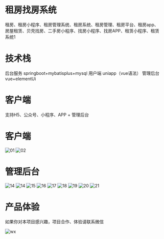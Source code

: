 # 租房找房系统

租房、租房小程序、租房管理系统、租房系统、租房管理、租房平台、租房app、房屋租赁、贝壳找房、二手房小程序、找房小程序、找房APP、租赁小程序、租赁系统1

# 技术栈 

后台服务 springboot+mybatisplus+mysql
用户端 uniapp（vue语法）
管理后台 vue+elementUi

# 客户端

支持H5、公众号、小程序、APP + 管理后台

# 客户端

![01](https://github.com/user-attachments/assets/04eafda3-af5a-4e92-885e-90cafa70d15e)
![02](https://github.com/user-attachments/assets/cdfa16df-197e-42b4-8317-501cb2f6280c)

# 管理后台

![14](https://github.com/user-attachments/assets/a3e731ee-76ea-4775-a710-5798e1a00983)
![14](https://github.com/user-attachments/assets/252ded73-e644-4a25-8437-0ff19fd8b63d)
![15](https://github.com/user-attachments/assets/40776e79-bc78-411d-a5cf-a805ab266c46)
![16](https://github.com/user-attachments/assets/3552e2b6-2cdd-4a59-bdec-510ec4766906)
![17](https://github.com/user-attachments/assets/69c3cee5-3a67-445f-a095-cc69735298e1)
![18](https://github.com/user-attachments/assets/3f85eb1d-a103-46e8-bb9c-bd2a980b4bc1)
![19](https://github.com/user-attachments/assets/ad130b48-54bc-47a3-a49f-dda13bf5161a)
![20](https://github.com/user-attachments/assets/4b29b90f-43ae-425c-ab7b-a779b8801812)
![21](https://github.com/user-attachments/assets/fc9d1aac-592b-48ed-bc4f-6ba8cb674993)


# 产品体验

如果你对本项目感兴趣，项目合作、体验请联系微信

![wx](https://github.com/user-attachments/assets/6399f0bf-76a3-4048-8615-436b2a8e2381)

